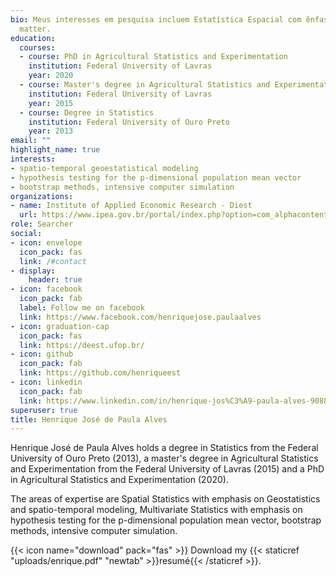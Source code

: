 ```yaml
---
bio: Meus interesses em pesquisa incluem Estatística Espacial com ênfase em Geoestatística, Análise Multivariada, Métodos de Reamostragem Bootstrap, Simulação Computacional Intensiva
  matter.
education:
  courses:
  - course: PhD in Agricultural Statistics and Experimentation
    institution: Federal University of Lavras
    year: 2020
  - course: Master's degree in Agricultural Statistics and Experimentation
    institution: Federal University of Lavras
    year: 2015
  - course: Degree in Statistics 
    institution: Federal University of Ouro Preto
    year: 2013
email: ""
highlight_name: true
interests:
- spatio-temporal geoestatistical modeling
- hypothesis testing for the p-dimensional population mean vector 
- bootstrap methods, intensive computer simulation
organizations:
- name: Institute of Applied Economic Research - Diest 
  url: https://www.ipea.gov.br/portal/index.php?option=com_alphacontent&section=69&category=84&Itemid=402
role: Searcher
social:
- icon: envelope
  icon_pack: fas
  link: /#contact
- display:
    header: true
- icon: facebook
  icon_pack: fab
  label: Follow me on facebook
  link: https://www.facebook.com/henriquejose.paulaalves
- icon: graduation-cap
  icon_pack: fas
  link: https://deest.ufop.br/
- icon: github
  icon_pack: fab
  link: https://github.com/henriqueest
- icon: linkedin
  icon_pack: fab
  link: https://www.linkedin.com/in/henrique-jos%C3%A9-paula-alves-90885333/
superuser: true
title: Henrique José de Paula Alves
---
```


Henrique José de Paula Alves holds a degree in Statistics from the Federal University of Ouro Preto (2013), a master's degree in Agricultural Statistics and Experimentation from the Federal University of Lavras (2015) and a PhD in Agricultural Statistics and Experimentation (2020).

The areas of expertise are Spatial Statistics with emphasis on Geostatistics and spatio-temporal modeling, Multivariate Statistics with emphasis on hypothesis testing for the p-dimensional population mean vector, bootstrap methods, intensive computer simulation.

{{< icon name="download" pack="fas" >}} Download my {{< staticref "uploads/enrique.pdf" "newtab" >}}resumé{{< /staticref >}}.
